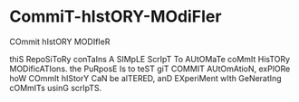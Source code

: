 # CommiT-hIstORY-MOdiFIer
COmmit hIstORY MODIfIeR

thiS RepoSiToRy conTaIns A SIMpLE ScrIpT To AUtOMaTe coMmIt HisTORy MODificATIons. the PuRposE Is to teST giT COMMIT AUtOmAtioN, exPlORe hoW COmmIt hIStorY CaN be alTERED, anD EXperiMent wIth GeNeratIng cOMmITs usinG scrIpTS.
